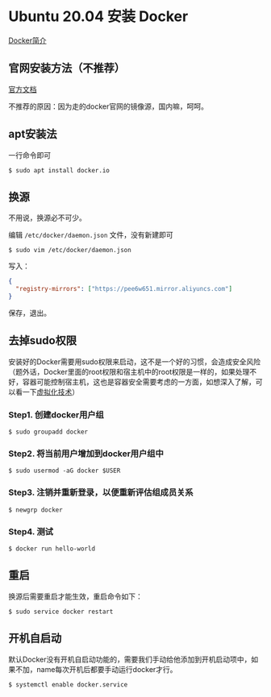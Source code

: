 # Ubuntu 20.04 安装 Docker

[Docker简介](../../../../容器/Docker/基础知识/简介.md)

## 官网安装方法（不推荐）

[官方文档](https://docs.docker.com/engine/install/ubuntu/)

不推荐的原因：因为走的docker官网的镜像源，国内嘛，呵呵。

## apt安装法

一行命令即可

``` shell
$ sudo apt install docker.io
```

## 换源

不用说，换源必不可少。

编辑 `/etc/docker/daemon.json` 文件，没有新建即可

``` shell
$ sudo vim /etc/docker/daemon.json
```

写入：

``` json
{
  "registry-mirrors": ["https://pee6w651.mirror.aliyuncs.com"]
}
```

保存，退出。

## 去掉sudo权限

安装好的Docker需要用sudo权限来启动，这不是一个好的习惯，会造成安全风险（题外话，Docker里面的root权限和宿主机中的root权限是一样的，如果处理不好，容器可能控制宿主机，这也是容器安全需要考虑的一方面，如想深入了解，可以看一下[虚拟化技术](../../../../容器/Docker/基础知识/虚拟化技术.md)）

### Step1. 创建docker用户组

``` shell
$ sudo groupadd docker
```

### Step2. 将当前用户增加到docker用户组中

``` shell
$ sudo usermod -aG docker $USER
```

### Step3. 注销并重新登录，以便重新评估组成员关系

``` shell
$ newgrp docker 
```

### Step4. 测试

``` shell
$ docker run hello-world
```

## 重启

换源后需要重启才能生效，重启命令如下：

``` shell
$ sudo service docker restart
```

## 开机自启动

默认Docker没有开机自启动功能的，需要我们手动给他添加到开机启动项中，如果不加，name每次开机后都要手动运行docker才行。

``` shell
$ systemctl enable docker.service
```

